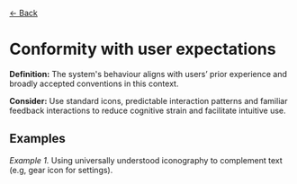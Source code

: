 [← Back](<Cognitive Support and Task Alignment>)
# Conformity with user expectations

**Definition:** The system's behaviour aligns with users’ prior experience and broadly accepted conventions in this context. 

**Consider:** Use standard icons, predictable interaction patterns and familiar feedback interactions to reduce cognitive strain and facilitate intuitive use.

## Examples
_Example 1._ Using universally understood iconography to complement text (e.g, gear icon for settings).
